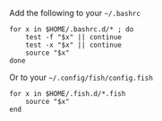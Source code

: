 Add the following to your `~/.bashrc`

```
for x in $HOME/.bashrc.d/* ; do
    test -f "$x" || continue
    test -x "$x" || continue
    source "$x"
done
```

Or to your `~/.config/fish/config.fish`

```
for x in $HOME/.fish.d/*.fish
    source "$x"
end
```
